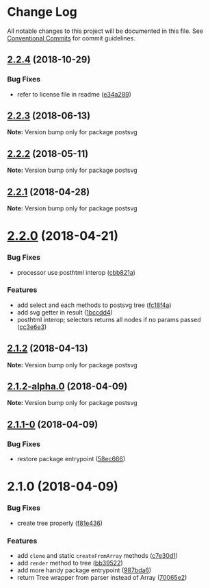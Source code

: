 # Change Log

All notable changes to this project will be documented in this file.
See [Conventional Commits](https://conventionalcommits.org) for commit guidelines.

<a name="2.2.4"></a>
## [2.2.4](https://github.com/kisenka/svg-mixer/packages/postsvg/compare/postsvg@2.2.3...postsvg@2.2.4) (2018-10-29)


### Bug Fixes

* refer to license file in readme ([e34a289](https://github.com/kisenka/svg-mixer/packages/postsvg/commit/e34a289))




<a name="2.2.3"></a>
## [2.2.3](https://github.com/kisenka/svg-mixer/packages/postsvg/compare/postsvg@2.2.2...postsvg@2.2.3) (2018-06-13)




**Note:** Version bump only for package postsvg

<a name="2.2.2"></a>
## [2.2.2](https://github.com/kisenka/svg-mixer/packages/postsvg/compare/postsvg@2.2.1...postsvg@2.2.2) (2018-05-11)




**Note:** Version bump only for package postsvg

<a name="2.2.1"></a>
## [2.2.1](https://github.com/kisenka/svg-mixer/packages/postsvg/compare/postsvg@2.2.0...postsvg@2.2.1) (2018-04-28)




**Note:** Version bump only for package postsvg

<a name="2.2.0"></a>
# [2.2.0](https://github.com/kisenka/svg-mixer/packages/postsvg/compare/postsvg@2.1.2...postsvg@2.2.0) (2018-04-21)


### Bug Fixes

* processor use posthtml interop ([cbb821a](https://github.com/kisenka/svg-mixer/packages/postsvg/commit/cbb821a))


### Features

* add select and each methods to postsvg tree ([fc18f4a](https://github.com/kisenka/svg-mixer/packages/postsvg/commit/fc18f4a))
* add svg getter in result ([1bccdd4](https://github.com/kisenka/svg-mixer/packages/postsvg/commit/1bccdd4))
* posthtml interop; selectors returns all nodes if no params passed ([cc3e6e3](https://github.com/kisenka/svg-mixer/packages/postsvg/commit/cc3e6e3))




<a name="2.1.2"></a>
## [2.1.2](https://github.com/kisenka/svg-baker/packages/postsvg/compare/postsvg@2.1.2-alpha.0...postsvg@2.1.2) (2018-04-13)




**Note:** Version bump only for package postsvg

<a name="2.1.2-alpha.0"></a>
## [2.1.2-alpha.0](https://github.com/kisenka/svg-baker/packages/postsvg/compare/postsvg@2.1.1-0...postsvg@2.1.2-alpha.0) (2018-04-09)




**Note:** Version bump only for package postsvg

<a name="2.1.1-0"></a>
## [2.1.1-0](https://github.com/kisenka/svg-baker/packages/postsvg/compare/postsvg@2.1.0...postsvg@2.1.1-0) (2018-04-09)


### Bug Fixes

* restore package entrypoint ([58ec666](https://github.com/kisenka/svg-baker/packages/postsvg/commit/58ec666))




<a name="2.1.0"></a>
# 2.1.0 (2018-04-09)


### Bug Fixes

* create tree properly ([f81e436](https://github.com/kisenka/svg-baker/packages/postsvg/commit/f81e436))


### Features

* add `clone` and static `createFromArray` methods ([c7e30d1](https://github.com/kisenka/svg-baker/packages/postsvg/commit/c7e30d1))
* add `render` method to tree ([bb39522](https://github.com/kisenka/svg-baker/packages/postsvg/commit/bb39522))
* add more handy package entrypoint ([987bda6](https://github.com/kisenka/svg-baker/packages/postsvg/commit/987bda6))
* return Tree wrapper from parser instead of Array ([70065e2](https://github.com/kisenka/svg-baker/packages/postsvg/commit/70065e2))
